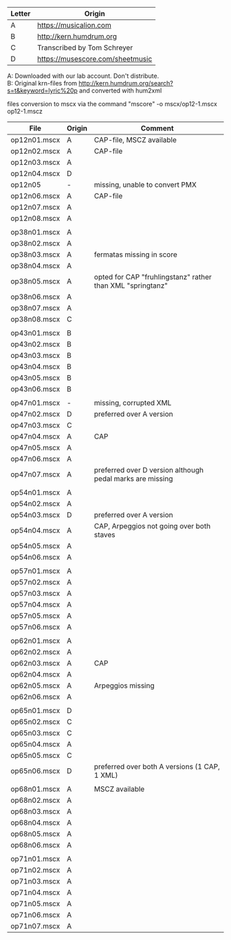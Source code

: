 | Letter | Origin |
|--------|--------|
| A | https://musicalion.com |
| B  | http://kern.humdrum.org  |
| C  | Transcribed by Tom Schreyer  |
| D | https://musescore.com/sheetmusic |

A: Downloaded with our lab account. Don't distribute.\
B: Original krn-files from http://kern.humdrum.org/search?s=t&keyword=lyric%20p and converted with hum2xml

files conversion to mscx via the command
"mscore" -o mscx/op12-1.mscx op12-1.mscz 


| File | Origin | Comment |
|------|--------|---------|
| op12n01.mscx | A | CAP-file, MSCZ available|
| op12n02.mscx | A | CAP-file|
| op12n03.mscx | A | |
| op12n04.mscx | D | |
| op12n05 | - | missing, unable to convert PMX |
| op12n06.mscx | A | CAP-file|
| op12n07.mscx | A | |
| op12n08.mscx | A | |
| | | |
| op38n01.mscx | A | |
| op38n02.mscx | A | |
| op38n03.mscx | A | fermatas missing in score |
| op38n04.mscx | A | |
| op38n05.mscx | A | opted for CAP "fruhlingstanz" rather than XML "springtanz"|
| op38n06.mscx | A | |
| op38n07.mscx | A | |
| op38n08.mscx | C | |
|   |   |   |
| op43n01.mscx | B | |
| op43n02.mscx | B | |
| op43n03.mscx | B | |
| op43n04.mscx | B | |
| op43n05.mscx | B | |
| op43n06.mscx | B | |
| | | |
| op47n01.mscx | - | missing, corrupted XML
| op47n02.mscx | D | preferred over A version |
| op47n03.mscx | C | |
| op47n04.mscx | A | CAP|
| op47n05.mscx | A | |
| op47n06.mscx | A | |
| op47n07.mscx | A | preferred over D version although pedal marks are missing |
| | | |
| op54n01.mscx | A | |
| op54n02.mscx | A | |
| op54n03.mscx | D | preferred over A version |
| op54n04.mscx | A | CAP, Arpeggios not going over both staves |
| op54n05.mscx | A | |
| op54n06.mscx  | A | |
| | | |
| op57n01.mscx | A | |
| op57n02.mscx | A | |
| op57n03.mscx | A | |
| op57n04.mscx | A | |
| op57n05.mscx | A | |
| op57n06.mscx | A | |
| | | |
| op62n01.mscx | A | |
| op62n02.mscx | A | |
| op62n03.mscx | A | CAP|
| op62n04.mscx | A | |
| op62n05.mscx | A | Arpeggios missing |
| op62n06.mscx | A | |
| | | |
| op65n01.mscx | D | |
| op65n02.mscx | C | |
| op65n03.mscx | C | |
| op65n04.mscx | A | |
| op65n05.mscx | C | |
| op65n06.mscx | D | preferred over both A versions (1 CAP, 1 XML)|
| | | |
| op68n01.mscx | A | MSCZ available |
| op68n02.mscx | A | |
| op68n03.mscx | A | |
| op68n04.mscx | A | |
| op68n05.mscx | A | |
| op68n06.mscx | A | |
| | | |
| op71n01.mscx | A | |
| op71n02.mscx | A | |
| op71n03.mscx | A | |
| op71n04.mscx | A | |
| op71n05.mscx | A | |
| op71n06.mscx | A | |
| op71n07.mscx | A | |

